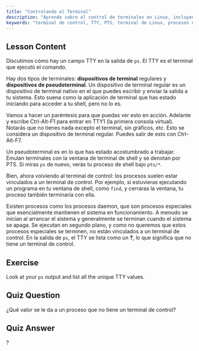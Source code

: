 ```yaml
---
title: "Controlando el Terminal"
description: "Aprende sobre el control de terminales en Linux, incluyendo TTY vs. PTS, y cómo los procesos se vinculan a ellos. Comprende los procesos daemon. ¡Comienza tu viaje en Linux!"
keywords: "terminal de control, TTY, PTS, terminal de Linux, procesos daemon, principiante de Linux, tutorial de Linux, guía de Linux"
---
```


## Lesson Content

Discutimos cómo hay un campo TTY en la salida de `ps`. El TTY es el terminal que ejecutó el comando.

Hay dos tipos de terminales: **dispositivos de terminal** regulares y **dispositivos de pseudoterminal**. Un dispositivo de terminal regular es un dispositivo de terminal nativo en el que puedes escribir y enviar la salida a tu sistema. Esto suena como la aplicación de terminal que has estado iniciando para acceder a tu shell, pero no lo es.

Vamos a hacer un paréntesis para que puedas ver esto en acción. Adelante y escribe Ctrl-Alt-F1 para entrar en TTY1 (la primera consola virtual). Notarás que no tienes nada excepto el terminal, sin gráficos, etc. Esto se considera un dispositivo de terminal regular. Puedes salir de esto con Ctrl-Alt-F7.

Un pseudoterminal es en lo que has estado acostumbrado a trabajar. Emulan terminales con la ventana de terminal de shell y se denotan por PTS. Si miras `ps` de nuevo, verás tu proceso de shell bajo `pts/*`.

Bien, ahora volviendo al terminal de control: los procesos suelen estar vinculados a un terminal de control. Por ejemplo, si estuvieras ejecutando un programa en tu ventana de shell, como `find`, y cerraras la ventana, tu proceso también terminaría con ella.

Existen procesos como los procesos daemon, que son procesos especiales que esencialmente mantienen el sistema en funcionamiento. A menudo se inician al arrancar el sistema y generalmente se terminan cuando el sistema se apaga. Se ejecutan en segundo plano, y como no queremos que estos procesos especiales se terminen, no están vinculados a un terminal de control. En la salida de `ps`, el TTY se lista como un **?**, lo que significa que no tiene un terminal de control.

## Exercise

Look at your `ps` output and list all the unique TTY values.

## Quiz Question

¿Qué valor se le da a un proceso que no tiene un terminal de control?

## Quiz Answer

?
